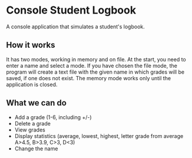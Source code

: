 
# Console Student Logbook 

A console application that simulates a student's logbook. 

## How it works

It has two modes, working in memory and on file.
At the start, you need to enter a name and select a mode.
If you have chosen the file mode, the program will create a text file with the given name in which grades will be saved, if one does not exist. The memory mode works only until the application is closed.



## What we can do

- Add a grade (1-6, including +/-)
- Delete a grade
- View grades
- Display statistics (average, lowest, highest, letter grade from average A>4.5, B>3.9, C>3, D<3)
- Change the name

